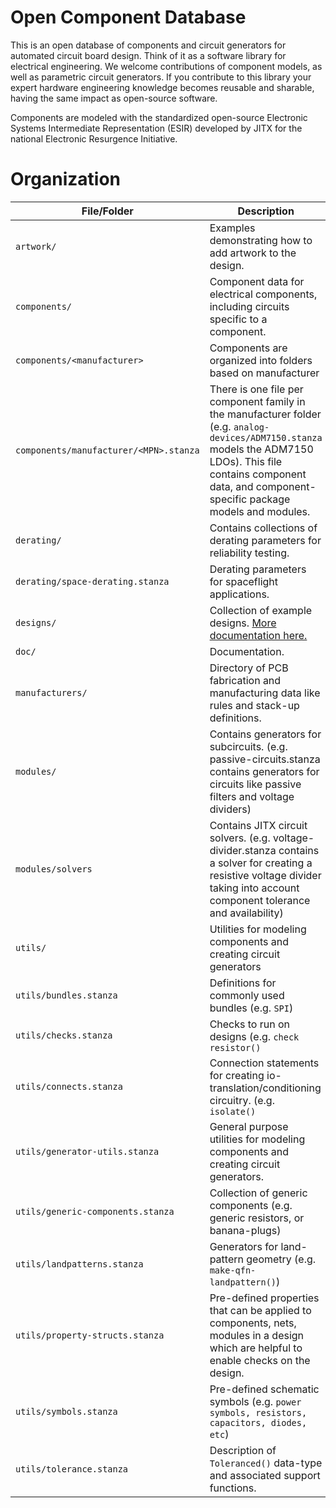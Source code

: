 # Open Component Database
 
This is an open database of components and circuit generators for automated circuit board design. Think of it as a software library for electrical engineering. We welcome contributions of component models, as well as parametric circuit generators. If you contribute to this library your expert hardware engineering knowledge becomes reusable and sharable, having the same impact as open-source software.

Components are modeled with the standardized open-source Electronic Systems Intermediate Representation (ESIR) developed by JITX for the national Electronic Resurgence Initiative.

# Organization
| File/Folder   | Description |
| ------------- |-------------|
| `artwork/`      | Examples demonstrating how to add artwork to the design. |
| `components/`      | Component data for electrical components, including circuits specific to a component. |
| `components/<manufacturer>`   | Components are organized into folders based on manufacturer |
| `components/manufacturer/<MPN>.stanza`   | There is one file per component family in the manufacturer folder (e.g. `analog-devices/ADM7150.stanza` models the ADM7150 LDOs). This file contains component data, and component-specific package models and modules.|
| `derating/`      | Contains collections of derating parameters for reliability testing. |
| `derating/space-derating.stanza`      | Derating parameters for spaceflight applications. |
| `designs/`      | Collection of example designs. [More documentation here.](designs/example-designs.md) |
| `doc/`      | Documentation. |
| `manufacturers/`      | Directory of PCB fabrication and manufacturing data like rules and stack-up definitions.|
| `modules/`      | Contains generators for subcircuits. (e.g. passive-circuits.stanza contains generators for circuits like passive filters and voltage dividers) |
| `modules/solvers`      | Contains JITX circuit solvers. (e.g. voltage-divider.stanza contains a solver for creating a resistive voltage divider taking into account component tolerance and availability) |
| `utils/`      | Utilities for modeling components and creating circuit generators|
| `utils/bundles.stanza`      | Definitions for commonly used bundles (e.g. `SPI`) |
| `utils/checks.stanza`      | Checks to run on designs (e.g. `check resistor()`|
| `utils/connects.stanza`      | Connection statements for creating io-translation/conditioning circuitry. (e.g. `isolate()`|
| `utils/generator-utils.stanza`      | General purpose utilities for modeling components and creating circuit generators. |
| `utils/generic-components.stanza`      | Collection of generic components (e.g. generic resistors, or banana-plugs)|
| `utils/landpatterns.stanza`      | Generators for land-pattern geometry (e.g. `make-qfn-landpattern()`)|
| `utils/property-structs.stanza`      | Pre-defined properties that can be applied to components, nets, modules in a design which are helpful to enable checks on the design. |
| `utils/symbols.stanza`      | Pre-defined schematic symbols (e.g. `power symbols, resistors, capacitors, diodes, etc`)|
| `utils/tolerance.stanza`      | Description of `Toleranced()` data-type and associated support functions. |
